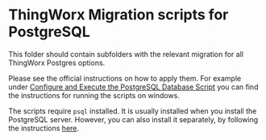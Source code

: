 # ThingWorx Migration scripts for PostgreSQL

This folder should contain subfolders with the relevant migration for all ThingWorx Postgres options.

Please see the official instructions on how to apply them. For example under [Configure and Execute the PostgreSQL Database Script](https://support.ptc.com/help/thingworx/platform/r9.5/en/#page/ThingWorx/Help/Installation/Installation/install_and_configure_postgresql_windows.html#) you can find the instructions for running the scripts on windows.

The scripts require `psql` installed. It is usually installed when you install the PostgreSQL server.
However, you can also install it separately, by following the instructions [here](https://docs.risingwave.com/docs/current/install-psql-without-postgresql/).